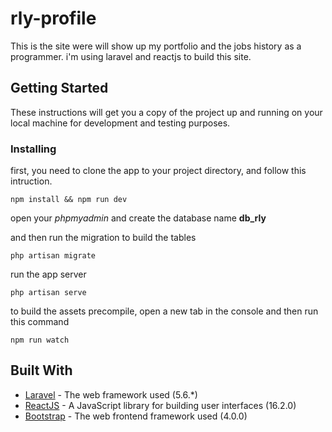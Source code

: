 # rly-profile

This is the site were will show up my portfolio and the jobs history as a programmer. i'm using laravel and reactjs to build this site.

## Getting Started

These instructions will get you a copy of the project up and running on your local machine for development and testing purposes.

### Installing

first, you need to clone the app to your project directory, and follow this intruction.

```
npm install && npm run dev
```

open your *phpmyadmin* and create the database name **db_rly**

and then run the migration to build the tables

```
php artisan migrate
```

run the app server

```
php artisan serve
```

to build the assets precompile, open a new tab in the console and then run this command

```
npm run watch
```


## Built With

* [Laravel](https://laravel.com/docs/5.6/) - The web framework used (5.6.*)
* [ReactJS](https://reactjs.org/) - A JavaScript library for building user interfaces (16.2.0)
* [Bootstrap](https://getbootstrap.com/) - The web frontend framework used (4.0.0)
